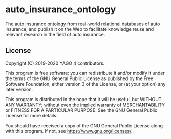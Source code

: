 # auto_insurance_ontology

The auto insurance ontology from real-world relational databases of auto insurance, and publish it on the Web to facilitate knowledge reuse and relevant research in the field of auto insurance.

## License

Copyright (C) 2019-2020 YAGO 4 contributors.

This program is free software: you can redistribute it and/or modify it under the terms of the GNU General Public License as published by the Free Software Foundation, either version 3 of the License, or (at your option) any later version.

This program is distributed in the hope that it will be useful, but WITHOUT ANY WARRANTY; without even the implied warranty of MERCHANTABILITY or FITNESS FOR A PARTICULAR PURPOSE.  See the GNU General Public License for more details.

You should have received a copy of the GNU General Public License along with this program.  If not, see <https://www.gnu.org/licenses/>.
